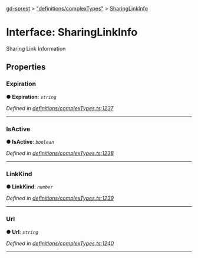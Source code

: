 [gd-sprest](../README.md) > ["definitions/complexTypes"](../modules/_definitions_complextypes_.md) > [SharingLinkInfo](../interfaces/_definitions_complextypes_.sharinglinkinfo.md)



# Interface: SharingLinkInfo


Sharing Link Information


## Properties
<a id="expiration"></a>

###  Expiration

**●  Expiration**:  *`string`* 

*Defined in [definitions/complexTypes.ts:1237](https://github.com/gunjandatta/sprest/blob/3de79f1/src/definitions/complexTypes.ts#L1237)*





___

<a id="isactive"></a>

###  IsActive

**●  IsActive**:  *`boolean`* 

*Defined in [definitions/complexTypes.ts:1238](https://github.com/gunjandatta/sprest/blob/3de79f1/src/definitions/complexTypes.ts#L1238)*





___

<a id="linkkind"></a>

###  LinkKind

**●  LinkKind**:  *`number`* 

*Defined in [definitions/complexTypes.ts:1239](https://github.com/gunjandatta/sprest/blob/3de79f1/src/definitions/complexTypes.ts#L1239)*





___

<a id="url"></a>

###  Url

**●  Url**:  *`string`* 

*Defined in [definitions/complexTypes.ts:1240](https://github.com/gunjandatta/sprest/blob/3de79f1/src/definitions/complexTypes.ts#L1240)*





___


